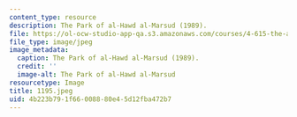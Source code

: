 ```yaml
---
content_type: resource
description: The Park of al-Hawd al-Marsud (1989).
file: https://ol-ocw-studio-app-qa.s3.amazonaws.com/courses/4-615-the-architecture-of-cairo-spring-2002/4b223b791f66008880e45d12fba472b7_1195.jpeg
file_type: image/jpeg
image_metadata:
  caption: The Park of al-Hawd al-Marsud (1989).
  credit: ''
  image-alt: The Park of al-Hawd al-Marsud
resourcetype: Image
title: 1195.jpeg
uid: 4b223b79-1f66-0088-80e4-5d12fba472b7
---
```

